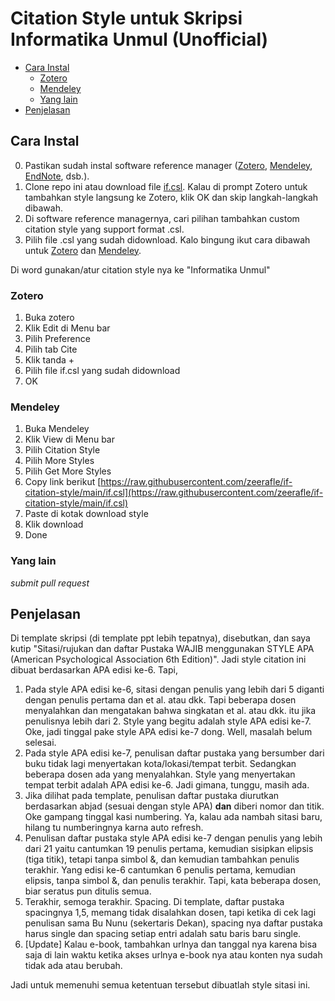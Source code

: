 # Citation Style untuk Skripsi Informatika Unmul (Unofficial)

- [Cara Instal](#cara-instal)
  - [Zotero](#zotero)
  - [Mendeley](#mendeley)
  - [Yang lain](#yang-lain)
- [Penjelasan](#penjelasan)

## Cara Instal

0. Pastikan sudah instal software reference manager ([Zotero](https://www.zotero.org/download/), [Mendeley](https://www.mendeley.com/download-reference-manager/windows), [EndNote](https://endnote.com/downloads), dsb.).
1. Clone repo ini atau download file [if.csl](https://raw.githubusercontent.com/zeerafle/if-citation-style/main/if.csl). Kalau di prompt Zotero untuk tambahkan style langsung ke Zotero, klik OK dan skip langkah-langkah dibawah.
2. Di software reference managernya, cari pilihan tambahkan custom citation style yang support format .csl.
3. Pilih file .csl yang sudah didownload. Kalo bingung ikut cara dibawah untuk [Zotero](#zotero) dan [Mendeley](#mendeley).

Di word gunakan/atur citation style nya ke "Informatika Unmul"

### Zotero

1. Buka zotero
2. Klik Edit di Menu bar
3. Pilih Preference
4. Pilih tab Cite
5. Klik tanda +
6. Pilih file if.csl yang sudah didownload
7. OK

### Mendeley

1. Buka Mendeley
2. Klik View di Menu bar
3. Pilih Citation Style
4. Pilih More Styles
5. Pilih Get More Styles
6. Copy link berikut [https://raw.githubusercontent.com/zeerafle/if-citation-style/main/if.csl](https://raw.githubusercontent.com/zeerafle/if-citation-style/main/if.csl)
7. Paste di kotak download style
8. Klik download
9. Done

### Yang lain

_submit pull request_

## Penjelasan

Di template skripsi (di template ppt lebih tepatnya), disebutkan, dan saya kutip "Sitasi/rujukan dan daftar Pustaka WAJIB menggunakan STYLE APA (American Psychological Association 6th Edition)". Jadi style citation ini dibuat berdasarkan APA edisi ke-6. Tapi,

1. Pada style APA edisi ke-6, sitasi dengan penulis yang lebih dari 5 diganti dengan penulis pertama dan et al. atau dkk. Tapi beberapa dosen menyalahkan dan mengatakan bahwa singkatan et al. atau dkk. itu jika penulisnya lebih dari 2. Style yang begitu adalah style APA edisi ke-7. Oke, jadi tinggal pake style APA edisi ke-7 dong. Well, masalah belum selesai.
2. Pada style APA edisi ke-7, penulisan daftar pustaka yang bersumber dari buku tidak lagi menyertakan kota/lokasi/tempat terbit. Sedangkan beberapa dosen ada yang menyalahkan. Style yang menyertakan tempat terbit adalah APA edisi ke-6. Jadi gimana, tunggu, masih ada.
3. Jika dilihat pada template, penulisan daftar pustaka diurutkan berdasarkan abjad (sesuai dengan style APA) **dan** diberi nomor dan titik. Oke gampang tinggal kasi numbering. Ya, kalau ada nambah sitasi baru, hilang tu numberingnya karna auto refresh.
4. Penulisan daftar pustaka style APA edisi ke-7 dengan penulis yang lebih dari 21 yaitu cantumkan 19 penulis pertama, kemudian sisipkan elipsis (tiga titik), tetapi tanpa simbol &, dan kemudian tambahkan penulis terakhir. Yang edisi ke-6 cantumkan 6 penulis pertama, kemudian elipsis, tanpa simbol &, dan penulis terakhir. Tapi, kata beberapa dosen, biar seratus pun ditulis semua.
5. Terakhir, semoga terakhir. Spacing. Di template, daftar pustaka spacingnya 1,5, memang tidak disalahkan dosen, tapi ketika di cek lagi penulisan sama Bu Nunu (sekertaris Dekan), spacing nya daftar pustaka harus single dan spacing setiap entri adalah satu baris baru single.
6. [Update] Kalau e-book, tambahkan urlnya dan tanggal nya karena bisa saja di lain waktu ketika akses urlnya e-book nya atau konten nya sudah tidak ada atau berubah.

Jadi untuk memenuhi semua ketentuan tersebut dibuatlah style sitasi ini.
